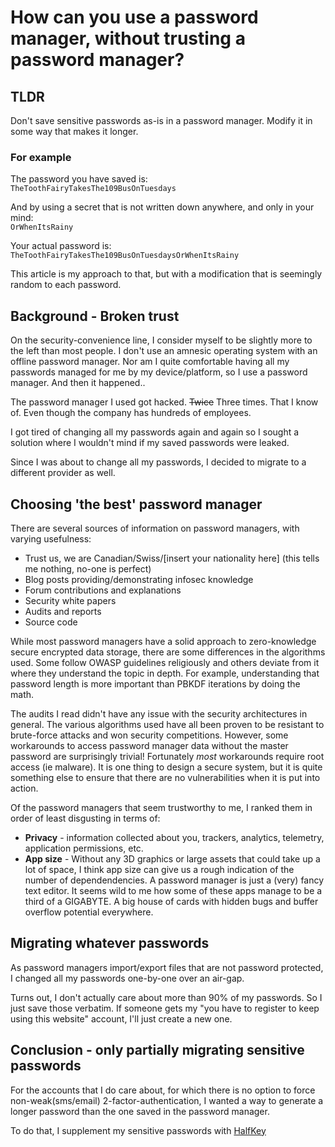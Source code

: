 # How can you use a password manager, without trusting a password manager?

## TLDR

Don't save sensitive passwords as-is in a password manager. Modify it in some way that makes it longer.

### For example

The password you have saved is:  
`TheToothFairyTakesThe109BusOnTuesdays`

And by using a secret that is not written down anywhere, and only in your mind:  
`OrWhenItsRainy`

Your actual password is:  
`TheToothFairyTakesThe109BusOnTuesdaysOrWhenItsRainy`

This article is my approach to that, but with a modification that is seemingly random to each password.

## Background - Broken trust

On the security-convenience line, I consider myself to be slightly more to the left than most people. I don't use an amnesic operating system with an offline password manager. Nor am I quite comfortable having all my passwords managed for me by my device/platform, so I use a password manager. And then it happened..

The password manager I used got hacked. ~~Twice~~ Three times. That I know of. Even though the company has hundreds of employees.

I got tired of changing all my passwords again and again so I sought a solution where I wouldn't mind if my saved passwords were leaked.

Since I was about to change all my passwords, I decided to migrate to a different provider as well.

## Choosing 'the best' password manager

There are several sources of information on password managers, with varying usefulness:
- Trust us, we are Canadian/Swiss/[insert your nationality here] (this tells me nothing, no-one is perfect)
- Blog posts providing/demonstrating infosec knowledge
- Forum contributions and explanations
- Security white papers
- Audits and reports
- Source code

While most password managers have a solid approach to zero-knowledge secure encrypted data storage, there are some differences in the algorithms used. Some follow OWASP guidelines religiously and others deviate from it where they understand the topic in depth. For example, understanding that password length is more important than PBKDF iterations by doing the math.

The audits I read didn't have any issue with the security architectures in general. The various algorithms used have all been proven to be resistant to brute-force attacks and won security competitions. However, some workarounds to access password manager data without the master password are surprisingly trivial! Fortunately _most_ workarounds require root access (ie malware). It is one thing to design a secure system, but it is quite something else to ensure that there are no vulnerabilities when it is put into action.

Of the password managers that seem trustworthy to me, I ranked them in order of least disgusting in terms of:  
* __Privacy__ - information collected about you, trackers, analytics, telemetry, application permissions, etc.
* __App size__ - Without any 3D graphics or large assets that could take up a lot of space, I think app size can give us a rough indication of the number of dependendencies. A password manager is just a (very) fancy text editor. It seems wild to me how some of these apps manage to be a third of a GIGABYTE. A big house of cards with hidden bugs and buffer overflow potential everywhere.

## Migrating whatever passwords

As password managers import/export files that are not password protected, I changed all my passwords one-by-one over an air-gap.

Turns out, I don't actually care about more than 90% of my passwords. So I just save those verbatim. If someone gets my "you have to register to keep using this website" account, I'll just create a new one.

## Conclusion - only partially migrating sensitive passwords

For the accounts that I do care about, for which there is no option to force non-weak(sms/email) 2-factor-authentication, I wanted a way to generate a longer password than the one saved in the password manager. 

To do that, I supplement my sensitive passwords with [HalfKey](usage.md) 
